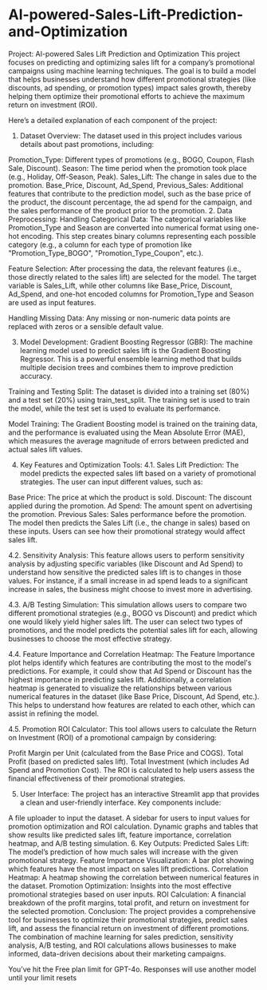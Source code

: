 # AI-powered-Sales-Lift-Prediction-and-Optimization

Project: AI-powered Sales Lift Prediction and Optimization
This project focuses on predicting and optimizing sales lift for a company’s promotional campaigns using machine learning techniques. The goal is to build a model that helps businesses understand how different promotional strategies (like discounts, ad spending, or promotion types) impact sales growth, thereby helping them optimize their promotional efforts to achieve the maximum return on investment (ROI).

Here’s a detailed explanation of each component of the project:

1. Dataset Overview:
The dataset used in this project includes various details about past promotions, including:

Promotion_Type: Different types of promotions (e.g., BOGO, Coupon, Flash Sale, Discount).
Season: The time period when the promotion took place (e.g., Holiday, Off-Season, Peak).
Sales_Lift: The change in sales due to the promotion.
Base_Price, Discount, Ad_Spend, Previous_Sales: Additional features that contribute to the prediction model, such as the base price of the product, the discount percentage, the ad spend for the campaign, and the sales performance of the product prior to the promotion.
2. Data Preprocessing:
Handling Categorical Data: The categorical variables like Promotion_Type and Season are converted into numerical format using one-hot encoding. This step creates binary columns representing each possible category (e.g., a column for each type of promotion like "Promotion_Type_BOGO", "Promotion_Type_Coupon", etc.).

Feature Selection: After processing the data, the relevant features (i.e., those directly related to the sales lift) are selected for the model. The target variable is Sales_Lift, while other columns like Base_Price, Discount, Ad_Spend, and one-hot encoded columns for Promotion_Type and Season are used as input features.

Handling Missing Data: Any missing or non-numeric data points are replaced with zeros or a sensible default value.

3. Model Development:
Gradient Boosting Regressor (GBR): The machine learning model used to predict sales lift is the Gradient Boosting Regressor. This is a powerful ensemble learning method that builds multiple decision trees and combines them to improve prediction accuracy.

Training and Testing Split: The dataset is divided into a training set (80%) and a test set (20%) using train_test_split. The training set is used to train the model, while the test set is used to evaluate its performance.

Model Training: The Gradient Boosting model is trained on the training data, and the performance is evaluated using the Mean Absolute Error (MAE), which measures the average magnitude of errors between predicted and actual sales lift values.

4. Key Features and Optimization Tools:
4.1. Sales Lift Prediction:
The model predicts the expected sales lift based on a variety of promotional strategies. The user can input different values, such as:

Base Price: The price at which the product is sold.
Discount: The discount applied during the promotion.
Ad Spend: The amount spent on advertising the promotion.
Previous Sales: Sales performance before the promotion.
The model then predicts the Sales Lift (i.e., the change in sales) based on these inputs. Users can see how their promotional strategy would affect sales lift.

4.2. Sensitivity Analysis:
This feature allows users to perform sensitivity analysis by adjusting specific variables (like Discount and Ad Spend) to understand how sensitive the predicted sales lift is to changes in those values. For instance, if a small increase in ad spend leads to a significant increase in sales, the business might choose to invest more in advertising.

4.3. A/B Testing Simulation:
This simulation allows users to compare two different promotional strategies (e.g., BOGO vs Discount) and predict which one would likely yield higher sales lift. The user can select two types of promotions, and the model predicts the potential sales lift for each, allowing businesses to choose the most effective strategy.

4.4. Feature Importance and Correlation Heatmap:
The Feature Importance plot helps identify which features are contributing the most to the model's predictions. For example, it could show that Ad Spend or Discount has the highest importance in predicting sales lift. Additionally, a correlation heatmap is generated to visualize the relationships between various numerical features in the dataset (like Base Price, Discount, Ad Spend, etc.). This helps to understand how features are related to each other, which can assist in refining the model.

4.5. Promotion ROI Calculator:
This tool allows users to calculate the Return on Investment (ROI) of a promotional campaign by considering:

Profit Margin per Unit (calculated from the Base Price and COGS).
Total Profit (based on predicted sales lift).
Total Investment (which includes Ad Spend and Promotion Cost).
The ROI is calculated to help users assess the financial effectiveness of their promotional strategies.

5. User Interface:
The project has an interactive Streamlit app that provides a clean and user-friendly interface. Key components include:

A file uploader to input the dataset.
A sidebar for users to input values for promotion optimization and ROI calculation.
Dynamic graphs and tables that show results like predicted sales lift, feature importance, correlation heatmap, and A/B testing simulation.
6. Key Outputs:
Predicted Sales Lift: The model’s prediction of how much sales will increase with the given promotional strategy.
Feature Importance Visualization: A bar plot showing which features have the most impact on sales lift predictions.
Correlation Heatmap: A heatmap showing the correlation between numerical features in the dataset.
Promotion Optimization: Insights into the most effective promotional strategies based on user inputs.
ROI Calculation: A financial breakdown of the profit margins, total profit, and return on investment for the selected promotion.
Conclusion:
The project provides a comprehensive tool for businesses to optimize their promotional strategies, predict sales lift, and assess the financial return on investment of different promotions. The combination of machine learning for sales prediction, sensitivity analysis, A/B testing, and ROI calculations allows businesses to make informed, data-driven decisions about their marketing campaigns.









You’ve hit the Free plan limit for GPT-4o.
Responses will use another model until your limit resets 
